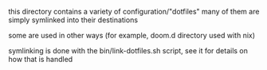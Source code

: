 this directory contains a variety of configuration/"dotfiles"
many of them are simply symlinked into their destinations

some are used in other ways (for example, doom.d directory used with nix)

symlinking is done with the bin/link-dotfiles.sh script, see it for details on
how that is handled
